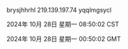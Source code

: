 brysjhhrhl 219.139.197.74 yqqlmgsycl

2024年 10月 28日 星期一 08:50:02 CST

2024年 10月 28日 星期一 00:50:02 GMT
